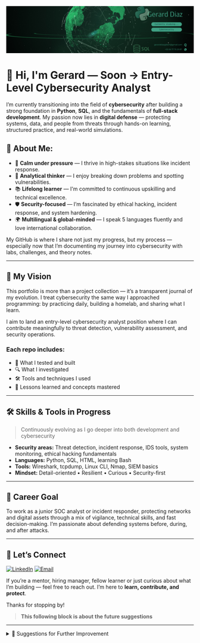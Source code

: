 <img src="./assets/Banner Github - LinkedIn CYBER.png" alt="Github banner">

# 👋 Hi, I'm Gerard — Soon -> Entry-Level Cybersecurity Analyst

I’m currently transitioning into the field of **cybersecurity** after building a strong foundation in **Python**, **SQL**, and the fundamentals of **full-stack development**. My passion now lies in **digital defense** — protecting systems, data, and people from threats through hands-on learning, structured practice, and real-world simulations.

## 🧠 About Me:

* 🧠 **Calm under pressure** — I thrive in high-stakes situations like incident response.
* 🧩 **Analytical thinker** — I enjoy breaking down problems and spotting vulnerabilities.
* 📚 **Lifelong learner** — I'm committed to continuous upskilling and technical excellence.
* 🛡️ **Security-focused** — I’m fascinated by ethical hacking, incident response, and system hardening.
* 🌍 **Multilingual & global-minded** — I speak 5 languages fluently and love international collaboration.

My GitHub is where I share not just my progress, but my process — especially now that I’m documenting my journey into cybersecurity with labs, challenges, and theory notes.

---

## 🚀 My Vision

This portfolio is more than a project collection — it’s a transparent journal of my evolution. I treat cybersecurity the same way I approached programming: by practicing daily, building a homelab, and sharing what I learn.

I aim to land an entry-level cybersecurity analyst position where I can contribute meaningfully to threat detection, vulnerability assessment, and security operations.

### Each repo includes:

* 🧪 What I tested and built
* 🔍 What I investigated
* 🛠️ Tools and techniques I used
* 🧠 Lessons learned and concepts mastered

---

## 🛠️ Skills & Tools in Progress

> Continuously evolving as I go deeper into both development and cybersecurity

* **Security areas:** Threat detection, incident response, IDS tools, system monitoring, ethical hacking fundamentals
* **Languages:** Python, SQL, HTML, learning Bash
* **Tools:** Wireshark, tcpdump, Linux CLI, Nmap, SIEM basics
* **Mindset:** Detail-oriented • Resilient • Curious • Security-first

---

## 📌 Career Goal

To work as a junior SOC analyst or incident responder, protecting networks and digital assets through a mix of vigilance, technical skills, and fast decision-making. I’m passionate about defending systems before, during, and after attacks.

---

## 🔗 Let’s Connect

[![LinkedIn](https://img.shields.io/badge/LinkedIn-0077B5?style=for-the-badge\&logo=linkedin\&logoColor=white)](www.linkedin.com/in/gerard-diaz-gibert)
[![Email](https://img.shields.io/badge/Email-D14836?style=for-the-badge\&logo=gmail\&logoColor=white)](mailto:gerarddiazgibert@gmail.com)

If you’re a mentor, hiring manager, fellow learner or just curious about what I’m building — feel free to reach out. I’m here to **learn, contribute, and protect**.

Thanks for stopping by!


>  **This following block is about the future suggestions**
---

<details>
<summary>📝 Suggestions for Further Improvement</summary>

> 🧪 *These are notes for myself to improve this README and portfolio over time. This section is private for now, but will help guide the evolution of this page.*

- **Fill in Real Links:**  
  Replace the placeholder links (LinkedIn, Portfolio, email, project URLs) with my actual URLs when I'm ready.

- **Project Details:**  
  Add one-sentence summaries for each project, focusing on what makes them interesting or what I learned.

- **Skill Level Indicators:**  
  Use emojis, badges, or plain text to indicate my current level of comfort or proficiency with each skill.

- **Visuals:**  
  Include a profile picture, banner, or project screenshots to make the page more visually engaging.

- **Keep It Updated:**  
  As I complete new projects or learn new technologies, update this README to reflect my growth.

- **Feature my best projects:**  
  Showcase the handful of projects that I am most proud of.
---

</details>
